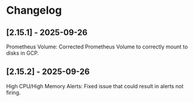 # Changelog

## [2.15.1] - 2025-09-26

Prometheus Volume: Corrected Prometheus Volume to correctly mount to disks in GCP.

## [2.15.2] - 2025-09-26

High CPU/High Memory Alerts: Fixed issue that could result in alerts not firing.
